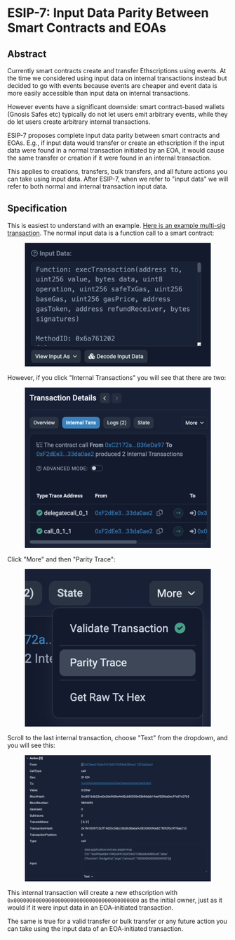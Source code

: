# ESIP-7: Input Data Parity Between Smart Contracts and EOAs

## Abstract

Currently smart contracts create and transfer Ethscriptions using events. At the time we considered using input data on internal transactions instead but decided to go with events because events are cheaper and event data is more easily accessible than input data on internal transactions.

However events have a significant downside: smart contract-based wallets (Gnosis Safes etc) typically do not let users emit arbitrary events, while they do let users create arbitrary internal transactions.

ESIP-7 proposes complete input data parity between smart contracts and EOAs. E.g., if input data would transfer or create an ethscription if the input data were found in a normal transaction initiated by an EOA, it would cause the same transfer or creation if it were found in an internal transaction.

This applies to creations, transfers, bulk transfers, and all future actions you can take using input data. After ESIP-7, when we refer to "input data" we will refer to both normal and internal transaction input data.

## Specification

This is easiest to understand with an example. [Here is an example multi-sig transaction](https://goerli.etherscan.io/tx/0x1fe1859725cff19d33c56bc28c8638a6a9c082690090e827fd92f0c9f78ae21d). The normal input data is a function call to a smart contract:

<figure><img src="../.gitbook/assets/image.png" alt="" width="563"><figcaption></figcaption></figure>

However, if you click "Internal Transactions" you will see that there are two:

<div align="center" data-full-width="false">

<figure><img src="../.gitbook/assets/image (2).png" alt="" width="563"><figcaption></figcaption></figure>

</div>

Click "More" and then "Parity Trace":

<figure><img src="../.gitbook/assets/image (3).png" alt=""><figcaption></figcaption></figure>

Scroll to the last internal transaction, choose "Text" from the dropdown, and you will see this:

<figure><img src="../.gitbook/assets/image (4).png" alt=""><figcaption></figcaption></figure>

This internal transaction will create a new ethscription with `0x0000000000000000000000000000000000000000` as the initial owner, just as it would if it were input data in an EOA-initiated transaction.

The same is true for a valid transfer or bulk transfer or any future action you can take using the input data of an EOA-initiated transaction.

